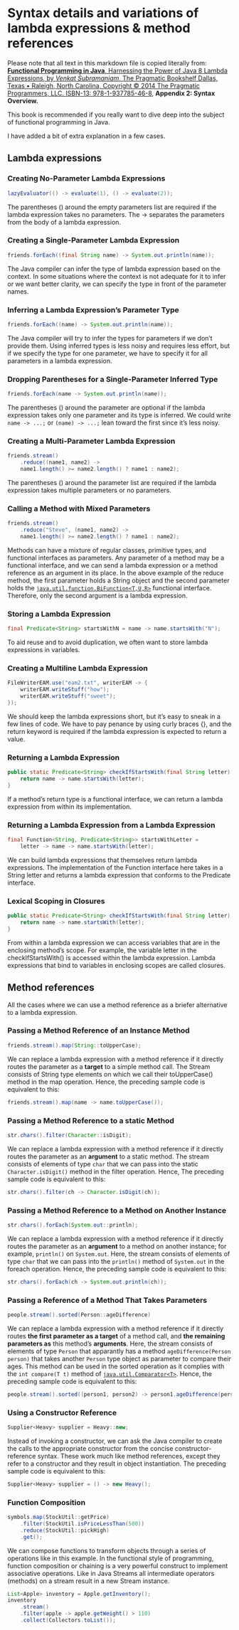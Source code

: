 # Syntax details and variations of lambda expressions & method references
Please note that all text in this markdown file is copied literally from: [**Functional Programming in Java**, 
Harnessing the Power of Java 8 Lambda Expressions, by *Venkat Subramaniam*, The Pragmatic Bookshelf
Dallas, Texas • Raleigh, North Carolina, Copyright © 2014 The Pragmatic Programmers,
LLC. ISBN-13: 978-1-937785-46-8](https://pragprog.com/titles/vsjava8/functional-programming-in-java/),
**Appendix 2: Syntax Overview.**

This book is recommended if you really want to dive deep into the subject of functional programming in Java.

I have added a bit of extra explanation in a few cases.

## Lambda expressions
### Creating No-Parameter Lambda Expressions
```java
lazyEvaluator(() -> evaluate(1), () -> evaluate(2));
```
The parentheses () around the empty parameters list are required if the
lambda expression takes no parameters. The -> separates the parameters
from the body of a lambda expression.

### Creating a Single-Parameter Lambda Expression
```java
friends.forEach((final String name) -> System.out.println(name));
```
The Java compiler can infer the type of lambda expression based on the
context. In some situations where the context is not adequate for it to infer
or we want better clarity, we can specify the type in front of the parameter
names.

### Inferring a Lambda Expression’s Parameter Type
```java
friends.forEach((name) -> System.out.println(name));
```
The Java compiler will try to infer the types for parameters if we don’t provide
them. Using inferred types is less noisy and requires less effort, but if we
specify the type for one parameter, we have to specify it for all parameters in
a lambda expression.

### Dropping Parentheses for a Single-Parameter Inferred Type
```java
friends.forEach(name -> System.out.println(name));
```
The parentheses () around the parameter are optional if the lambda expression
takes only one parameter and its type is inferred. We could write `name -> ...;` or
`(name) -> ...;` lean toward the first since it’s less noisy.

### Creating a Multi-Parameter Lambda Expression
```java
friends.stream()
    .reduce((name1, name2) ->
	name1.length() >= name2.length() ? name1 : name2);
```
The parentheses () around the parameter list are required if the lambda
expression takes multiple parameters or no parameters.

### Calling a Method with Mixed Parameters
```java
friends.stream()
    .reduce("Steve", (name1, name2) ->
    name1.length() >= name2.length() ? name1 : name2);
```
Methods can have a mixture of regular classes, primitive types, and functional
interfaces as parameters. Any parameter of a method may be a functional
interface, and we can send a lambda expression or a method reference as an
argument in its place. 
In the above example of the reduce method, the first parameter
holds a String object and the second parameter holds the 
[`java.util.function.BiFunction<T,U,R>`](https://docs.oracle.com/javase/8/docs/api/index.html?java/util/function/BiFunction.html) 
functional interface.
Therefore, only the second argument is a lambda expression.

### Storing a Lambda Expression
```java
final Predicate<String> startsWithN = name -> name.startsWith("N");
```
To aid reuse and to avoid duplication, we often want to store lambda expressions
in variables.

### Creating a Multiline Lambda Expression
```java
FileWriterEAM.use("eam2.txt", writerEAM -> {
    writerEAM.writeStuff("how");
    writerEAM.writeStuff("sweet");
});
```
We should keep the lambda expressions short, but it’s easy to sneak in a few
lines of code. We have to pay penance by using curly braces {}, and the return
keyword is required if the lambda expression is expected to return a value.

### Returning a Lambda Expression
```java
public static Predicate<String> checkIfStartsWith(final String letter) {
    return name -> name.startsWith(letter);
}
```
If a method’s return type is a functional interface, we can return a lambda
expression from within its implementation.

### Returning a Lambda Expression from a Lambda Expression
```java
final Function<String, Predicate<String>> startsWithLetter =
    letter -> name -> name.startsWith(letter);
```
We can build lambda expressions that themselves return lambda expressions.
The implementation of the Function interface here takes in a String letter and
returns a lambda expression that conforms to the Predicate interface.

### Lexical Scoping in Closures
```java
public static Predicate<String> checkIfStartsWith(final String letter) {
    return name -> name.startsWith(letter);
}
```
From within a lambda expression we can access variables that are in the
enclosing method’s scope. For example, the variable letter in the checkIfStartsWith()
is accessed within the lambda expression. Lambda expressions that bind to
variables in enclosing scopes are called closures.

## Method references
All the cases where we can use a method reference as a briefer alternative to a lambda expression.
### Passing a Method Reference of an Instance Method
```java
friends.stream().map(String::toUpperCase);
```
We can replace a lambda expression with a method reference if it directly
routes the parameter as a **target** to a simple method call. The Stream
consists of String type elements on which we call their toUpperCase() method in the map operation.
Hence, the preceding sample code is equivalent to this:
```java
friends.stream().map(name -> name.toUpperCase());
```

### Passing a Method Reference to a static Method
```java
str.chars().filter(Character::isDigit);
```
We can replace a lambda expression with a method reference if it directly
routes the parameter as an **argument** to a static method. The stream consists of elements
of type `char` that we can pass into the static `Character.isDigit()` method in the filter operation.
Hence, The preceding sample code is equivalent to this:
```java
str.chars().filter(ch -> Character.isDigit(ch));
```

### Passing a Method Reference to a Method on Another Instance
```java
str.chars().forEach(System.out::println);
```
We can replace a lambda expression with a method reference if it directly
routes the parameter as an **argument** to a method on another instance; for example, `println()` on `System.out`.
Here, the stream consists of elements of type `char` that we can pass into the `println()` method of `System.out` in the foreach operation.
Hence, the preceding sample code is equivalent to this:
```java
str.chars().forEach(ch -> System.out.println(ch));
```

### Passing a Reference of a Method That Takes Parameters
```java
people.stream().sorted(Person::ageDifference)
```
We can replace a lambda expression with a method reference if it directly
routes **the first parameter as a target** of a method call, and **the remaining
parameters as** this method’s **arguments**.
Here, the stream consists of elements of type `Person` that apparantly has a method `ageDifference(Person person)`
that takes another `Person` type object as parameter to compare their ages. This method can be used in the sorted operation
as it complies with the `int compare(T t)` method of
[`java.util.Comparator<T>`](https://docs.oracle.com/javase/8/docs/api/index.html?java/util/Comparator.html).
Hence, the preceding sample code is equivalent to this:
```java
people.stream().sorted((person1, person2) -> person1.ageDifference(person2))
```

### Using a Constructor Reference
```java
Supplier<Heavy> supplier = Heavy::new;
```
Instead of invoking a constructor, we can ask the Java compiler to create the
calls to the appropriate constructor from the concise constructor-reference syntax.
These work much like method references, except they refer to a constructor and
they result in object instantiation. The preceding sample code is equivalent to
this:
```java
Supplier<Heavy> supplier = () -> new Heavy();
```

### Function Composition
```java
symbols.map(StockUtil::getPrice)
    .filter(StockUtil.isPriceLessThan(500))
    .reduce(StockUtil::pickHigh)
    .get();
```
We can compose functions to transform objects through a series of operations
like in this example. In the functional style of programming, function composition
or chaining is a very powerful construct to implement associative
operations.
Like in Java Streams all intermediate operators (methods) on a stream result in a new Stream instance.
```java
List<Apple> inventory = Apple.getInventory();
inventory
    .stream()
	.filter(apple -> apple.getWeight() > 110)
	.collect(Collectors.toList());
```